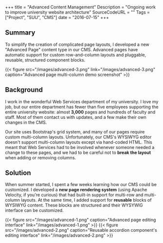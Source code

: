 +++
title = "Advanced Content Management"
Description = "Ongoing work to improve university website architecture"
SourceCodeURL = ""
Tags = ["Project", "SUU", "CMS"]
date = "2016-07-15"
+++

## Summary

To simplify the creation of complicated page layouts, I developed a new "Advanced Page" content type in our CMS. Advanced pages have automatic support for custom row-and-column layouts and pluggable, reusable, structured component blocks.

{{< figure src="/images/advanced-3.png" link="/images/advanced-3.png" caption="Advanced page multi-column demo screenshot" >}}

## Background

I work in the wonderful Web Services department of my university. I love my job, but our entire department has fewer than five employees supporting the entire university website: almost **3,000** pages and hundreds of faculty and staff. Most of them contact us with updates, and a few make their own changes in the CMS.

Our site uses Bootstrap's grid system, and many of our pages require custom multi-column layouts. Unfortunately, our CMS's WYSIWYG editor doesn't support multi-column layouts except via hand-coded HTML. This meant that Web Services had to be involved whenever someone needed a change to these pages, and we had to be careful not to **break the layout** when adding or removing columns.

## Solution

When summer started, I spent a few weeks learning how our CMS could be customized. I developed a **new page rendering system** (using Apache Velocity, if you're curious) that had built-in support for multi-row and multi-column layouts. At the same time, I added support for **reusable** blocks of WYSIWYG content. These blocks are structured and their WYSYWIG interface can be customized.

{{< figure src="/images/advanced-1.png" caption="Advanced page editing interface" link="/images/advanced-1.png" >}}
{{< figure src="/images/advanced-2.png" caption="Reusable accordion component's editing interface" link="/images/advanced-2.png" >}}